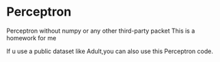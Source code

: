 # Perceptron
Perceptron without numpy or any other third-party packet 
This is a homework for me

If u use a public dataset like Adult,you can also use this Perceptron code.

